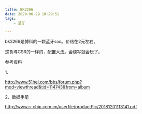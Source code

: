 ```yaml
---
title: BK3266
date: 2020-06-29 10:29:51
tags:
	- 蓝牙

---
```




bk3266是博科的一颗蓝牙soc。价格在2元左右。

这货与CSR的一样的，配置大法。会烧写就会玩了。



参考资料

1、

http://www.51hei.com/bbs/forum.php?mod=viewthread&tid=114743&from=album

2、数据手册

http://www.c-chip.com.cn/userfile/productPic/20181201113141.pdf